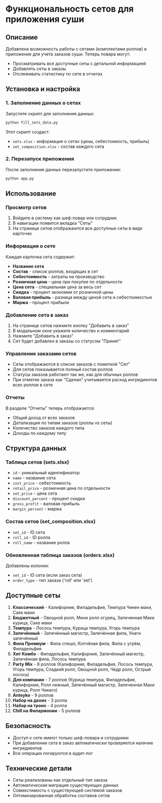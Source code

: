 # Функциональность сетов для приложения суши

## Описание

Добавлена возможность работы с сетами (комплектами роллов) в приложение для учета заказов суши. Теперь повара могут:

- Просматривать все доступные сеты с детальной информацией
- Добавлять сеты в заказы
- Отслеживать статистику по сете в отчетах

## Установка и настройка

### 1. Заполнение данных о сетах

Запустите скрипт для заполнения данных:

```bash
python fill_sets_data.py
```

Этот скрипт создаст:
- `sets.xlsx` - информация о сетах (цены, себестоимость, прибыль)
- `set_composition.xlsx` - состав каждого сета

### 2. Перезапуск приложения

После заполнения данных перезапустите приложение:

```bash
python app.py
```

## Использование

### Просмотр сетов

1. Войдите в систему как шеф-повар или сотрудник
2. В навигации появится вкладка "Сеты"
3. На странице сетов отображаются все доступные сеты в виде карточек

### Информация о сете

Каждая карточка сета содержит:
- **Название сета**
- **Состав** - список роллов, входящих в сет
- **Себестоимость** - затраты на производство
- **Розничная цена** - цена при покупке по отдельности
- **Цена сета** - специальная цена за весь сет
- **Скидка** - процент экономии от розничной цены
- **Валовая прибыль** - разница между ценой сета и себестоимостью
- **Маржа** - процент прибыли

### Добавление сета в заказ

1. На странице сетов нажмите кнопку "Добавить в заказ"
2. В модальном окне укажите количество и комментарий
3. Нажмите "Добавить в заказ"
4. Сет будет добавлен в заказы со статусом "Принят"

### Управление заказами сетов

- Сеты отображаются в списке заказов с пометкой "Сет"
- Для сетов показывается полный состав роллов
- Статусы заказов работают так же, как для обычных роллов
- При отметке заказа как "Сделан" учитывается расход ингредиентов всех роллов в сете

### Отчеты

В разделе "Отчеты" теперь отображается:
- Общий доход от всех заказов
- Детализация по типам заказов (роллы vs сеты)
- Количество заказов каждого типа
- Доходы по каждому типу

## Структура данных

### Таблица сетов (sets.xlsx)
- `id` - уникальный идентификатор
- `name` - название сета
- `cost_price` - себестоимость
- `retail_price` - розничная цена по отдельности
- `set_price` - цена сета
- `discount_percent` - процент скидки
- `gross_profit` - валовая прибыль
- `margin_percent` - маржа

### Состав сетов (set_composition.xlsx)
- `set_id` - ID сета
- `roll_id` - ID ролла
- `roll_name` - название ролла

### Обновленная таблица заказов (orders.xlsx)
Добавлены колонки:
- `set_id` - ID сета (если заказ сета)
- `order_type` - тип заказа ('roll' или 'set')

## Доступные сеты

1. **Классический** - Калифорния, Филадельфия, Темпура Чикен маки, Саке маки
2. **Бюджетный** - Овощной ролл, Мини ролл огурец, Запеченная Маки курица, Саке маки
3. **Темпура** - Лосось темпура, Курица темпура, Угорь темпура
4. **Запечённый** - Запечённый магистр, Запечённая фила, Унаги запечённый
5. **Фила Премиум** - Фила спешл, Копчёная фила, Фила с угрём, Филадельфия
6. **Хит Комбо** - Филадельфия, Калифорния, Запечённый магистр, Запечённая фила, Лосось темпура
7. **Party Mix** - 8 роллов (Калифорния, Филадельфия, Лосось темпура, Угорь темпура, Сладкий ролл, Овощной ролл, Чедр ролл, Острый лосось)
8. **Для компании** - 7 роллов (Курица темпура, Филадельфия, Калифорния, Ролл нежный, Запечённый магистр, Запеченная Маки курица, Ролл Чикаго)
9. **Anteyko** - 9 роллов
10. **Набор на двоих** - 3 ролла
11. **Набор на троих** - 4 ролла
12. **Chill на Филармонии** - 5 роллов

## Безопасность

- Доступ к сете имеют только шеф-повара и сотрудники
- При добавлении сета в заказ автоматически проверяется наличие ингредиентов
- Все операции логируются в аудит-лог

## Технические детали

- Сеты реализованы как отдельный тип заказа
- Автоматическая миграция существующих данных
- Совместимость с существующей системой заказов
- Оптимизированная обработка составов сетов
